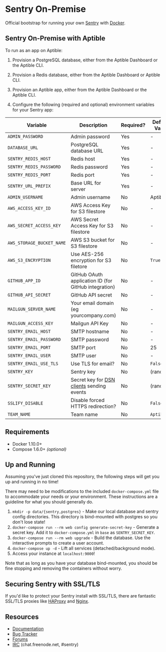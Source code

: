 # Sentry On-Premise

Official bootstrap for running your own [Sentry](https://sentry.io/) with [Docker](https://www.docker.com/).

## Sentry On-Premise with Aptible

To run as an app on Aptible:

1. Provision a PostgreSQL database, either from the Aptible Dashboard or the Aptible CLI.

1. Provision a Redis database, either from the Aptible Dashboard or Aptible CLI.

1. Provision an Aptible app, either from the Aptible Dashboard or the Aptible CLI.

1. Configure the following (required and optional) environment variables for your Sentry app:

| Variable | Description | Required? | Default Value |
| -------- | ----------- | --------- | ------------- |
| `ADMIN_PASSWORD` | Admin password | Yes | - |
| `DATABASE_URL` | PostgreSQL database URL | Yes | - |
| `SENTRY_REDIS_HOST` | Redis host | Yes | - |
| `SENTRY_REDIS_PASSWORD` | Redis password | Yes | - |
| `SENTRY_REDIS_PORT` | Redis port | Yes | - |
| `SENTRY_URL_PREFIX` | Base URL for server | Yes | - |
| `ADMIN_USERNAME` | Admin username | No | Aptible |
| `AWS_ACCESS_KEY_ID` | AWS Access Key for S3 filestore | No | - |
| `AWS_SECRET_ACCESS_KEY` | AWS Secret Access Key for S3 filestore | No | - |
| `AWS_STORAGE_BUCKET_NAME` | AWS S3 bucket for S3 filestore | No | - |
| `AWS_S3_ENCRYPTION` | Use AES-256 encryption for S3 filetore | No | `True` |
| `GITHUB_APP_ID` | GitHub OAuth application ID (for GitHub integration) | No | - |
| `GITHUB_API_SECRET` | GitHub API secret | No | - |
| `MAILGUN_SERVER_NAME` | Your email domain (eg yourcompany.com) | No | - |
| `MAILGUN_ACCESS_KEY` | Mailgun API Key | No | - |
| `SENTRY_EMAIL_HOST` | SMTP hostname | No | - |
| `SENTRY_EMAIL_PASSWORD` | SMTP password | No | - |
| `SENTRY_EMAIL_PORT` | SMTP port | No | 25 |
| `SENTRY_EMAIL_USER` | SMTP user | No | - |
| `SENTRY_EMAIL_USE_TLS` | Use TLS for email? | No | `False` |
| `SENTRY_KEY` | Sentry key | No | (random) |
| `SENTRY_SECRET_KEY` | Secret key for [DSN clients](http://raven.readthedocs.org/en/latest/config/#the-sentry-dsn) sending events | No | (random) |
| `SSLIFY_DISABLE` | Disable forced HTTPS redirection? | No | `False` |
| `TEAM_NAME` | Team name | No | `Aptible` |


## Requirements

 * Docker 1.10.0+
 * Compose 1.6.0+ _(optional)_

## Up and Running

Assuming you've just cloned this repository, the following steps
will get you up and running in no time!

There may need to be modifications to the included `docker-compose.yml` file to accommodate your needs or your environment. These instructions are a guideline for what you should generally do.

1. `mkdir -p data/{sentry,postgres}` - Make our local database and sentry config directories.
    This directory is bind-mounted with postgres so you don't lose state!
2. `docker-compose run --rm web config generate-secret-key` - Generate a secret key.
    Add it to `docker-compose.yml` in `base` as `SENTRY_SECRET_KEY`.
3. `docker-compose run --rm web upgrade` - Build the database.
    Use the interactive prompts to create a user account.
4. `docker-compose up -d` - Lift all services (detached/background mode).
5. Access your instance at `localhost:9000`!

Note that as long as you have your database bind-mounted, you should
be fine stopping and removing the containers without worry.

## Securing Sentry with SSL/TLS

If you'd like to protect your Sentry install with SSL/TLS, there are
fantastic SSL/TLS proxies like [HAProxy](http://www.haproxy.org/)
and [Nginx](http://nginx.org/).

## Resources

 * [Documentation](https://docs.sentry.io/server/installation/docker/)
 * [Bug Tracker](https://github.com/getsentry/onpremise)
 * [Forums](https://forum.sentry.io/c/on-premise)
 * [IRC](irc://chat.freenode.net/sentry) (chat.freenode.net, #sentry)
